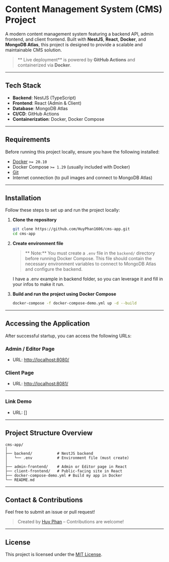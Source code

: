 # Content Management System (CMS) Project

A modern content management system featuring a backend API, admin frontend, and client frontend. Built with **NestJS**, **React**, **Docker**, and **MongoDB Atlas**, this project is designed to provide a scalable and maintainable CMS solution.

> ** Live deployment** is powered by **GitHub Actions** and containerized via **Docker**.

---

## Tech Stack

-   **Backend**: NestJS (TypeScript)
-   **Frontend**: React (Admin & Client)
-   **Database**: MongoDB Atlas
-   **CI/CD**: GitHub Actions
-   **Containerization**: Docker, Docker Compose

---

## Requirements

Before running this project locally, ensure you have the following installed:

-   [Docker](https://www.docker.com/get-started) `>= 20.10`
-   Docker Compose `>= 1.29` (usually included with Docker)
-   [Git](https://git-scm.com/)
-   Internet connection (to pull images and connect to MongoDB Atlas)

---

## Installation

Follow these steps to set up and run the project locally:

1. **Clone the repository**

    ```bash
    git clone https://github.com/HuyPhan1606/cms-app.git
    cd cms-app
    ```

2. **Create environment file**

    > ** Note:** You must create a `.env` file in the `backend/` directory before running Docker Compose. This file should contain the necessary environment variables to connect to MongoDB Atlas and configure the backend.

    I have a .env example in backend folder, so you can leverage it and fill in your infos to make it run.

3. **Build and run the project using Docker Compose**
    ```bash
    docker-compose -f docker-compose-demo.yml up -d --build
    ```

---

## Accessing the Application

After successful startup, you can access the following URLs:

### Admin / Editor Page

-   URL: [http://localhost:8080/](http://localhost:8080/)

### Client Page

-   URL: [http://localhost:8081/](http://localhost:8081/)

---

### Link Demo

- URL: []

---

## Project Structure Overview

```
cms-app/
│
├── backend/           # NestJS backend
│   └── .env           # Environment file (must create)
│
├── admin-frontend/    # Admin or Editor page in React
├── client-frontend/   # Public-facing site in React
├── docker-compose-demo.yml # Build my app in Docker
└── README.md
```

---

## Contact & Contributions

Feel free to submit an issue or pull request!

> Created by [Huy Phan](https://github.com/HuyPhan1606) – Contributions are welcome!

---

## License

This project is licensed under the [MIT License](LICENSE).
